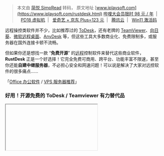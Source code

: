 > 本文由 [简悦 SimpRead](http://ksria.com/simpread/) 转码， 原文地址 [www.iplaysoft.com](https://www.iplaysoft.com/rustdesk.html) [哔哩大会员限时 98 元 / 年](https://www.iplaysoft.com/p/bilibili-vip)  |   [PD18 虚拟机](https://www.iplaysoft.com/go/pdpost)  |   [爱奇艺 + 京东 Plus=123 元](https://www.iplaysoft.com/news/4313)  |   [腾讯云](https://www.iplaysoft.com/go/qcloud)  |   [Win11 激活码](https://www.iplaysoft.com/windows11.html)

远程操控类软件并不少，比如推荐过的 [ToDesk](https://www.iplaysoft.com/todesk.html)，还有老牌的 [TeamViewer](https://www.iplaysoft.com/teamviewer.html)、[向日葵](https://www.iplaysoft.com/sunlogin.html)、[微软远程桌面](https://www.iplaysoft.com/microsoft-remote-desktop.html)、[AnyDesk](https://www.iplaysoft.com/anydesk.html) 等，但这些工具大多数商业化、免费限制多，或服务器在国外连接卡顿不流畅。

但如果你还是想找一款 “**免费开源**” 的[远程](https://www.iplaysoft.com/tag/远程)控制软件来替代这些商业软件，**RustDesk** 正是一个好选择！它完全免费可商用、跨平台、功能丰富不限速，甚至你还能**自建中继服务器**，不必担心安全和网速问题！可以说是解决了大家对远控软件的很多痛点……

「[Office 办公软件](https://www.iplaysoft.com/go/officepost) / [VPS 服务器推荐](https://www.iplaysoft.com/go/vps)」

### 好用！开源免费的 ToDesk / Teamviewer 有力替代品

<iframe>

**RustDesk** 是一款小巧轻量好用、[开源](https://www.iplaysoft.com/tag/开源)且完全免费的**远程桌面控制软件**！它跟 [ToDesk](https://www.iplaysoft.com/todesk.html)、[TeamViewer](https://www.iplaysoft.com/teamviewer.html)、[AnyDesk](https://www.iplaysoft.com/anydesk.html) 等软件一样简单易用，无需任何配置，也不必像[微软远程桌面](https://www.iplaysoft.com/microsoft-remote-desktop.html)那样考虑[内网穿透](https://www.iplaysoft.com/tag/穿透)的情况，能轻松实现各种远程[办公](https://www.iplaysoft.com/tag/办公)、远程教学 / 演示，或者是远程协助 / 技术支持等工作。

![](https://img.iplaysoft.com/wp-content/uploads/2022/rustdesk/rustdesk.jpg)

RustDesk 软件轻量小巧，界面清爽，跨平台支持 Windows、[Mac](https://www.iplaysoft.com/os/mac-platform)、[Linux](https://www.iplaysoft.com/os/linux-platform) 和 [iOS](https://www.iplaysoft.com/os/ios-platform)、[Android](https://www.iplaysoft.com/os/android-platform) 系统，也提供**网页版**客户端，支持文件传输、可调整画面质量、端到端加密、支持[局域网](https://www.iplaysoft.com/tag/局域网)发现、支持 IP 白名单、剪贴板互通 (复制粘贴文件)、收发文本消息等功能。

![](https://img.iplaysoft.com/wp-content/uploads/2022/rustdesk/rustdesk_connect.png)

软件的使用方式非常简单，只需输入受控机的 ID 和密码即可连接！RustDesk 的 Windows 版还可以纯绿色运行，临时用用很方便。如果需要长期 “受控” 的话，则可以选择安装。

但最大的特色还不是上面这些，而是 RustDesk 还支持用户搭建私有的中继服务器，你可以完全掌控自己的流量和数据，不必担心[安全](https://www.iplaysoft.com/tag/安全)问题！因为 RustDesk 不仅提供客户端软件，同时也还提供了「服务器端程序」。

### 支持自建中继服务器

如果个人或轻度使用的话，你可以直接使用 RustDesk 官方公共免费的中继服务器，无需任何配置。而如果你比较注重安全性和稳定性，那么你还能**用[自己的云服务器](https://www.iplaysoft.com/go/vps)、NAS (比如[群晖](https://www.iplaysoft.com/go/synology)、QNAP 等) 等设备来搭建专属的 RustDesk 中继服务器**，来保证远程连接的安全和网速的可控。

![](https://img.iplaysoft.com/wp-content/uploads/2022/rustdesk/rustdesk_win11.jpg)

特别是[公司](https://www.iplaysoft.com/tag/公司)、团队有[服务器](https://www.iplaysoft.com/go/vps)资源的，完全可以借助 RustDesk 自建一套私有可靠的远控系统，可以应用在商业化用途，还不必为此付费！这一点是其他同类软件无法提供的。([参考文档](https://rustdesk.com/docs/zh-cn/self-host/?utm_source=iplaysoft.com&hmsr=iplaysoft.com))

### 为什么 RustDesk 有时流畅有时卡顿？

为了提高远控的流畅性，RustDesk 会首先尝试建立 TCP 隧道，俗称 “打洞直连”，尝试让两台设备直接「点对点」穿透，如果能成功连接，这种方式速度是最快的，完全取决于自家的网速带宽，用户会感觉到很流畅；但如果失败的话，它才会再通过「中继服务器」来中转两者流量。

#### 先尝试 “打洞” 直连，失败再走服务器中转

打洞失败的话，远程控制的流畅性就基本全部取决于中继[服务器](https://www.iplaysoft.com/go/vps)的线路快慢和稳定了。虽然说 RustDesk 本身并无限速、也无功能限制，但由于官方的 “免费公共中继服务器” 出于成本考虑都部署在海外，因此国内直接用起来还是会比 「[ToDesk](https://www.iplaysoft.com/todesk.html)」等本土服务要慢一些。

毕竟 RustDesk 只是一个开源项目，没收费也无广告，官方纯粹是用爱在发电，所以你能 “白嫖” 的这些公共服在国内访问的速度只能说将就，就当做是功能演示来看吧。

![](https://img.iplaysoft.com/wp-content/uploads/2022/rustdesk/rustdesk_relay.png)

如果你想舒舒服服地使用 RustDesk，真正实用的场景还是「**自建中继服务器**」！修改方法如上图，只要你有一点动手能力，同时也有[国内服务器](https://www.iplaysoft.com/go/vps)的话，就能获得 “丝般顺滑” 的体验。否则，可能 [ToDesk](https://www.iplaysoft.com/todesk.html) 会更合适轻度用户或懒人们使用。所以，其实 RustDesk 和 ToDesk 实际上是面向两种不同人群需求的。

### 更多 RustDesk 的特性：

#### 多平台互相控制，支持文件传输：

说回远控软件本身，RustDesk 可以支持多端互相控制，只需输入远程设备的 ID 和[密码](https://www.iplaysoft.com/tag/密码)即可连接。除了常规的 Win、[Mac](https://www.iplaysoft.com/go/mac)、Linux 等不同平台的电脑互相远程控制外，还支持使用手机 / 平板 APP (iPhone、iPad、Android 等) 来控制电脑。

[RustDesk 远程桌面 iPhone 版截图]<table cellpadding="0" cellspacing="0"><tbody><tr align="center"><td><a rel="colorbox1" target="_blank" href="https://is3-ssl.mzstatic.com/image/thumb/PurpleSource115/v4/50/ef/a5/50efa545-526e-1d3a-1dab-8d41d0b61072/78d505f6-10e2-480b-8d5b-c26fd4f1fa62_Simulator_Screen_Shot_-_iPhone_11_Pro_Max_-_2021-08-20_at_02.12.31.png/600x0w.jpg"><img class="" src="https://is3-ssl.mzstatic.com/image/thumb/PurpleSource115/v4/50/ef/a5/50efa545-526e-1d3a-1dab-8d41d0b61072/78d505f6-10e2-480b-8d5b-c26fd4f1fa62_Simulator_Screen_Shot_-_iPhone_11_Pro_Max_-_2021-08-20_at_02.12.31.png/300x0w.jpg"></a></td><td><a rel="colorbox1" target="_blank" href="https://is1-ssl.mzstatic.com/image/thumb/PurpleSource125/v4/af/bd/4d/afbd4d43-0857-ba93-4296-54f644b819b5/d32f5816-66bd-42a1-b91b-12404983bfcf_Simulator_Screen_Shot_-_iPhone_11_Pro_Max_-_2021-08-20_at_02.52.15.png/600x0w.jpg"><img class="" src="https://is1-ssl.mzstatic.com/image/thumb/PurpleSource125/v4/af/bd/4d/afbd4d43-0857-ba93-4296-54f644b819b5/d32f5816-66bd-42a1-b91b-12404983bfcf_Simulator_Screen_Shot_-_iPhone_11_Pro_Max_-_2021-08-20_at_02.52.15.png/300x0w.jpg" style="width: auto;"></a></td><td><a rel="colorbox1" target="_blank" href="https://is1-ssl.mzstatic.com/image/thumb/PurpleSource125/v4/6c/d1/ed/6cd1edd0-eaf5-b726-8738-f7d7cbff1f3e/c78fc2f2-0590-4db8-86db-706d0847f854_Simulator_Screen_Shot_-_iPhone_11_Pro_Max_-_2021-08-20_at_02.52.52.png/600x0w.jpg"><img class="" src="https://is1-ssl.mzstatic.com/image/thumb/PurpleSource125/v4/6c/d1/ed/6cd1edd0-eaf5-b726-8738-f7d7cbff1f3e/c78fc2f2-0590-4db8-86db-706d0847f854_Simulator_Screen_Shot_-_iPhone_11_Pro_Max_-_2021-08-20_at_02.52.52.png/300x0w.jpg" style="width: auto;"></a></td><td><a rel="colorbox1" target="_blank" href="https://is2-ssl.mzstatic.com/image/thumb/PurpleSource115/v4/b5/5e/17/b55e1789-4d03-ef43-7c4d-04b899aa6f0d/41ce5dbc-ec85-4f83-adce-824689e245f4_Simulator_Screen_Shot_-_iPhone_11_Pro_Max_-_2021-08-20_at_02.51.10.png/600x0w.jpg"><img class="" src="https://is2-ssl.mzstatic.com/image/thumb/PurpleSource115/v4/b5/5e/17/b55e1789-4d03-ef43-7c4d-04b899aa6f0d/41ce5dbc-ec85-4f83-adce-824689e245f4_Simulator_Screen_Shot_-_iPhone_11_Pro_Max_-_2021-08-20_at_02.51.10.png/300x0w.jpg" style="width: auto;"></a></td></tr></tbody></table>

#### 支持远程文件传输：

除了远程桌面，我们经常还需要在不同电脑之间传输文件，RustDesk 提供了一个非常实用的文件传输管理器，可以方便地发送和接收文件。另外，[剪贴板](https://www.iplaysoft.com/tag/剪贴板)也能开启复制 / 粘贴文件的功能。

![](https://img.iplaysoft.com/wp-content/uploads/2022/rustdesk/rustdesk_transfer.png)

#### 支持安卓手机端受控

RustDesk 还有个比较特色的功能就是支持 Android 端受控，也就是说你可以在电脑上远程操作安卓手机了。所以除了用于办公之外，有时你还能借助它远程帮助父母长辈解决[手机](https://www.iplaysoft.com/tag/手机)问题。

![](https://img.iplaysoft.com/wp-content/uploads/2022/rustdesk/rustdesk_android_control.png)

#### TeamViewer 等商业软件的优秀代替品

另外，RustDesk 免费可商用，能轻松替代 [TeamViewer](https://www.iplaysoft.com/teamviewer.html)、[AnyDesk](https://www.iplaysoft.com/anydesk.html) 等各种老牌昂贵的商业软件，加上开源以及能自建中转服务器，对需要控制成本或注重可控性安全性的个人、中小公司和团队都非常友好！也非常适合需要维护大量主机的[运维](https://www.iplaysoft.com/tag/运维)人员使用。

*   开源免费！个人、公司均可用于商业用途
*   支持多平台 Windows、macOS、Linux、iOS、Android 客户端 APP 齐全
*   支持 Android 安卓受控
*   提供网页版，可以在[浏览器](https://www.iplaysoft.com/tag/浏览器)上进行远程控制
*   轻量小巧，Windows 上甚至是 “绿色” 软件，不必安装就能运行
*   界面清爽简洁，上手简单，无需[学习](https://www.iplaysoft.com/tag/学习)成本
*   支持自行搭建中继服务器，保证网络速度稳定性和安全性
*   支持远程文件传输 (互传)、剪贴板互通等功能
*   可调整画面质量，可以设置 IP 白名单，支持代理连接等
*   支持端到端加密，以及基于角色的访问权限控制，数据传输足够安全
*   不区分控制端和受控端，可以控制别人，也能允许被控。

### 总结：

**RustDesk** 最大的亮点在于开源并支持自建中继服务器，可保证网络安全和网速稳定。大家可以根据需求自行搭建，而且有[开发](https://www.iplaysoft.com/tag/开发)能力的朋友还能基于它的源代码进行二次开发。

功能上，远程控制软件该有的功能 RustDesk 基本都齐全，软件小巧轻量，跨平台支持丰富，可以很好满足各种远控[办公](https://www.iplaysoft.com/tag/办公)的需求了。如果你一直在寻找免费可商用、低成本的远程控制软件方案，特别是有能力自建中继，那么 RustDesk 绝对是你个人或公司团队的极佳远程方案。

### 相关文件下载地址

官方网站：[访问](https://rustdesk.com/zh/?utm_source=iplaysoft.com&hmsr=iplaysoft.com)  
软件性质：免费开源  
同类软件：[ToDesk](https://www.iplaysoft.com/todesk.html)  |  [TeamViewer](https://www.iplaysoft.com/teamviewer.html)  |  [微软远程桌面](https://www.iplaysoft.com/microsoft-remote-desktop.html)  |  [向日葵](https://www.iplaysoft.com/sunlogin.html)  
相关链接：[更多远程相关](https://www.iplaysoft.com/tag/远程)  |  [服务器相关](https://www.iplaysoft.com/tag/服务器)  |  [更多开源](https://www.iplaysoft.com/tag/开源)  |  [运维相关](https://www.iplaysoft.com/tag/运维)  
解压密码：www.iplaysoft.com

[下载 RustDesk 官方绿色便携版 (Windows)](https://dl.iplaysoft.com/files/5741.html)  |  [Mac](https://dl.iplaysoft.com/files/5742.html)  |  [Linux](https://dl.iplaysoft.com/files/5743.html)  |  [iOS](https://dl.iplaysoft.com/files/5744.html)  |  [Android](https://dl.iplaysoft.com/files/5745.html)